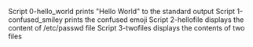 Script 0-hello_world prints "Hello World" to the standard output
Script 1-confused_smiley prints the confused emoji
Script 2-hellofile displays the content of /etc/passwd file
Script 3-twofiles displays the contents of two files
